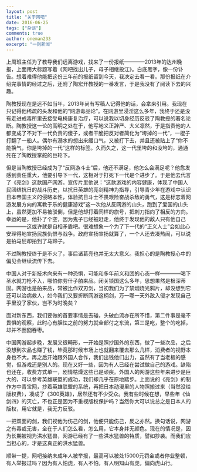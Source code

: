 ```yaml
---
layout: post
title: "关于网吧"
date: 2016-06-25
tags: ["杂谈"]
comments: true
author: oneman233
excerpt: "一则新闻"
---
```


上周班主任为了教导我们远离游戏，找来了一份报纸————2013年的达州晚报，上面用大标题写着《网吧找出儿子，母子相继投江》。白底黑字，像一份讣告。想着难得他能把这份三年前的报纸留到今天，我决定去看一看。那份报纸在介绍完事情的经过之后，还附了陶宏开教授的一番发言，于是我没有了阅读下去的兴趣。

陶教授现在是远不如当年，2013年尚有写稿人记得他的话，会拿来引用。我现在只记得他稀疏的头发和他的“网游毒品论”。在网游里浸淫这么多年，我终于还是没有走进戒毒所里去接受电椅康复治疗，可以说我以切身经历反驳了陶教授的著名论断。陶教授这一论的高明之处在于，他写地义正辞严、大义凛然，于是指责他的人都变成了不对下一代负责的傻子，或者干脆把反对者简化为“垮掉的一代”，一棍子打翻了一船人。偶尔有溺水的想出来缓口气，又被打下去，并且还被贴上了“你不能换气，你是垮掉的一代”这样的标签。久而久之，这一代里垮的和没垮的，通通死在了陶教授掌舵的巨轮下。

但是当陶教授已经成为了“反网游斗士”后，他还不满足，他怎么会满足呢？他愈发感到责任重大，他要引导下一代，这相对于打死下一代是个进步了。于是他去代言了《亮剑》这款国产网游。宣传片里他说：“这款游戏的内容健康，体现了中国人民团结抗日的战斗历史，以抗日英雄的亮剑精神为指导，引导青少年在游戏中认识日本帝国主义的侵略本性，体验抗日斗士不畏艰险奋战杀敌的勇气，这是标志着网游发展方向的寓教于乐的健康游戏”这一次他从反网游的山头，跑到了爱国的山头上，虽然更加不易被驳倒，但是他却打着同样的旗号，把刺刀指向了相反的方向。幸运的是，他扑了个空，因为鬼子已经被赶走，他终于发现他的敌人只有他自己————这或许就是自相矛盾吧。很难想象一个为了下一代的“正义人士”会如此心安理得地宣扬民族仇恨与战争。政府宣扬宣扬就算了，一个人还去凑热闹，可以说是拍马屁却拍到了马蹄子。

不过陶教授终于是不火了，事后诸葛亮也并无太大意义。我担心的是陶教授心中的偏见会继续流传下去。

中国人对于新技术向来有一种恐惧，可能和多年前义和团的心态一样————喝下圣水就刀枪不入，哪怕你劳什子舶来品。闭关锁国这么多年，思想果然是根深蒂固。网游也是舶来品，常被比作双刃剑，当初我们为了禁烟烧光鸦片，却没想到它还可以治病救人，如今我们又要折断网游这柄剑，万一哪一天外敌入侵才发现自己手里没了家伙，岂不为时晚矣？

面对新东西，我们要做的首要事情是去碰，头破血流亦在所不惜，第二件事是毫不畏惧的观察，此时心有胆怯之前的努力就全部付之东流，第三是吃，整个的吃掉，却并不囫囵吞枣。

中国网游起步晚，发展又很畸形，一开始是照抄国外的东西，做了一些次品，之后没想到次品也赚了钱，毕竟那时候市场上也就翻来覆去那么几样，消费者的视野本身也不大。再之后开始跟外国人合作，我们出钱他们出力，虽然有了当老板的感觉，但游戏还是别人的。现在又好一些，因为有人已经在尝试做自己的游戏。缺陷也还在，收费方式单一，剧情枯燥这些已是顽疾。外国人的网游这些年来进步是巨大的，可以参考英雄联盟的成功，我们却几乎在原地踏步。上面说的《亮剑》的制作方中青宝网，抄着英雄联盟的系统，再把日本动漫里的人物照搬过来（当然没给版权费），凑成了《300英雄》，居然还有不少受众。我有些时候在想，早些年《仙剑四》的灭亡，不也正是因为不重视版权保护吗？当然你大可以说总之是日本人的版权，用它就是，我无力反驳。

一把双面的剑，我们视他为伤己的剑，他便只能伤己，反之亦然。换句话说，网游之有毒或无害，全在于人们怎么看，怎么用，它本身并无颜色。现在的情况是，因为长期被视为洪水猛兽，网游已经有了一些洪水猛兽的特质，譬如抄袭。而我们应当担心的，才是这真正的洪水猛兽。

顺带一提，网吧接纳未成年人被举报，最高可以被处15000元罚金或者停业整顿，有人举报过吗？因为有人怕虎，有人不怕，有人明知山有虎，偏向虎山行。